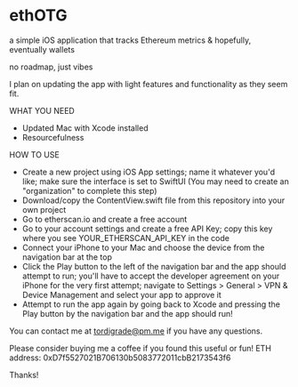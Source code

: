 # ethOTG
a simple iOS application that tracks Ethereum metrics &amp; hopefully, eventually wallets

no roadmap, just vibes

I plan on updating the app with light features and functionality as they seem fit. 

WHAT YOU NEED
- Updated Mac with Xcode installed
- Resourcefulness

HOW TO USE
- Create a new project using iOS App settings; name it whatever you'd like; make sure the interface is set to SwiftUI (You may need to create an "organization" to complete this step)
- Download/copy the ContentView.swift file from this repository into your own project
- Go to etherscan.io and create a free account
- Go to your account settings and create a free API Key; copy this key where you see YOUR_ETHERSCAN_API_KEY in the code
- Connect your iPhone to your Mac and choose the device from the navigation bar at the top
- Click the Play button to the left of the navigation bar and the app should attempt to run; you'll have to accept the developer agreement on your iPhone for the very first attempt; navigate to Settings > General > VPN & Device Management and select your app to approve it
- Attempt to run the app again by going back to Xcode and pressing the Play button by the navigation bar and the app should run!


You can contact me at tordigrade@pm.me if you have any questions.

Please consider buying me a coffee if you found this useful or fun!
ETH address: 0xD7f5527021B706130b5083772011cbB2173543f6

Thanks!

